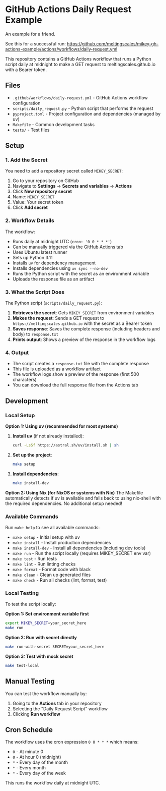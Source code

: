 # GitHub Actions Daily Request Example

An example for a friend.

See this for a successful run: https://github.com/meltingscales/mikey-gh-actions-example/actions/workflows/daily-request.yml

This repository contains a GitHub Actions workflow that runs a Python script daily at midnight to make a GET request to meltingscales.github.io with a Bearer token.

## Files

- `.github/workflows/daily-request.yml` - GitHub Actions workflow configuration
- `scripts/daily_request.py` - Python script that performs the request
- `pyproject.toml` - Project configuration and dependencies (managed by uv)
- `Makefile` - Common development tasks
- `tests/` - Test files

## Setup

### 1. Add the Secret

You need to add a repository secret called `MIKEY_SECRET`:

1. Go to your repository on GitHub
2. Navigate to **Settings** → **Secrets and variables** → **Actions**
3. Click **New repository secret**
4. Name: `MIKEY_SECRET`
5. Value: Your secret token
6. Click **Add secret**

### 2. Workflow Details

The workflow:
- Runs daily at midnight UTC (`cron: '0 0 * * *'`)
- Can be manually triggered via the GitHub Actions tab
- Uses Ubuntu latest runner
- Sets up Python 3.11
- Installs `uv` for dependency management
- Installs dependencies using `uv sync --no-dev`
- Runs the Python script with the secret as an environment variable
- Uploads the response file as an artifact

### 3. What the Script Does

The Python script (`scripts/daily_request.py`):

1. **Retrieves the secret**: Gets `MIKEY_SECRET` from environment variables
2. **Makes the request**: Sends a GET request to `https://meltingscales.github.io` with the secret as a Bearer token
3. **Saves response**: Saves the complete response (including headers and body) to `response.txt`
4. **Prints output**: Shows a preview of the response in the workflow logs

### 4. Output

- The script creates a `response.txt` file with the complete response
- This file is uploaded as a workflow artifact
- The workflow logs show a preview of the response (first 500 characters)
- You can download the full response file from the Actions tab

## Development

### Local Setup

**Option 1: Using uv (recommended for most systems)**
1. **Install uv** (if not already installed):
   ```bash
   curl -LsSf https://astral.sh/uv/install.sh | sh
   ```

2. **Set up the project**:
   ```bash
   make setup
   ```

3. **Install dependencies**:
   ```bash
   make install-dev
   ```

**Option 2: Using Nix (for NixOS or systems with Nix)**
The Makefile automatically detects if uv is available and falls back to using nix-shell with the required dependencies. No additional setup needed!

### Available Commands

Run `make help` to see all available commands:

- `make setup` - Initial setup with uv
- `make install` - Install production dependencies
- `make install-dev` - Install all dependencies (including dev tools)
- `make run` - Run the script locally (requires MIKEY_SECRET env var)
- `make test` - Run tests
- `make lint` - Run linting checks
- `make format` - Format code with black
- `make clean` - Clean up generated files
- `make check` - Run all checks (lint, format, test)

### Local Testing

To test the script locally:

**Option 1: Set environment variable first**
```bash
export MIKEY_SECRET=your_secret_here
make run
```

**Option 2: Run with secret directly**
```bash
make run-with-secret SECRET=your_secret_here
```

**Option 3: Test with mock secret**
```bash
make test-local
```

## Manual Testing

You can test the workflow manually by:

1. Going to the **Actions** tab in your repository
2. Selecting the "Daily Request Script" workflow
3. Clicking **Run workflow**

## Cron Schedule

The workflow uses the cron expression `0 0 * * *` which means:
- `0` - At minute 0
- `0` - At hour 0 (midnight)
- `*` - Every day of the month
- `*` - Every month
- `*` - Every day of the week

This runs the workflow daily at midnight UTC. 
